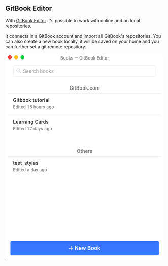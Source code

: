 ## GitBook Editor

With [GitBook Editor](https://www.gitbook.com/editor) it's possible to work with online and on local repositories.

It connects in a GitBook account and import all GitBook's repositories. You can also create a new book locally, it will be saved on your home and you can further set a git remote repository.

![](./assets/gitbook-editor.png)



